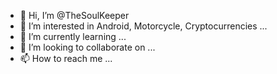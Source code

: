 - 👋 Hi, I’m @TheSoulKeeper
- 👀 I’m interested in Android, Motorcycle, Cryptocurrencies ...
- 🌱 I’m currently learning ...
- 💞️ I’m looking to collaborate on ...
- 📫 How to reach me ...

<!---
TheSoulKeeper/TheSoulKeeper is a ✨ special ✨ repository because its `README.md` (this file) appears on your GitHub profile.
You can click the Preview link to take a look at your changes.
--->
